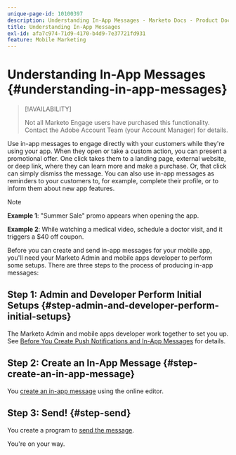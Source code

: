 ```yaml
---
unique-page-id: 10100397
description: Understanding In-App Messages - Marketo Docs - Product Documentation
title: Understanding In-App Messages
exl-id: afa7c974-71d9-4170-b4d9-7e37721fd931
feature: Mobile Marketing
---
```

# Understanding In-App Messages {#understanding-in-app-messages}

>[!AVAILABILITY]
>
>
>Not all Marketo Engage users have purchased this functionality. Contact the Adobe Account Team (your Account Manager) for details.

Use in-app messages to engage directly with your customers while they're using your app. When they open or take a custom action, you can present a promotional offer. One click takes them to a landing page, external website, or deep link, where they can learn more and make a purchase. Or, that click can simply dismiss the message.  You can also use in-app messages as reminders to your customers to, for example, complete their profile, or to inform them about new app features.

>[!NOTE]
>
>**Example 1**: "Summer Sale" promo appears when opening the app.
>
>**Example 2**: While watching a medical video, schedule a doctor visit, and it triggers a $40 off coupon.

Before you can create and send in-app messages for your mobile app, you'll need your Marketo Admin and mobile apps developer to perform some setups.  There are three steps to the process of producing in-app messages:

## Step 1: Admin and Developer Perform Initial Setups {#step-admin-and-developer-perform-initial-setups}

The Marketo Admin and mobile apps developer work together to set you up. See [Before You Create Push Notifications and In-App Messages](/help/marketo/product-docs/mobile-marketing/admin/before-you-create-push-notifications-and-in-app-messages.md) for details.

## Step 2: Create an In-App Message {#step-create-an-in-app-message}

You [create an in-app message](/help/marketo/product-docs/mobile-marketing/in-app-messages/creating-in-app-messages/create-an-in-app-message.md) using the online editor.

## Step 3: Send! {#step-send}

You create a program to [send the message](/help/marketo/product-docs/mobile-marketing/in-app-messages/sending-your-in-app-message/send-your-in-app-message.md).

You're on your way.
